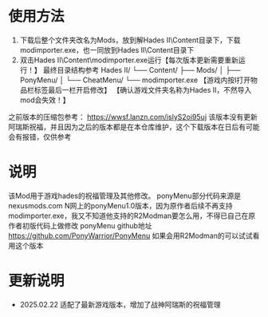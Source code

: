 # 使用方法
1. 下载后整个文件夹改名为Mods，放到解Hades II\Content目录下，下载modimporter.exe，也一同放到Hades II\Content目录下
2. 双击Hades II\Content\modimporter.exe运行【每次版本更新需要重新运行！】
最终目录结构参考
Hades II/
└── Content/
    ├── Mods/
    │   ├── PonyMenu/
    │   └── CheatMenu/
    └── modimporter.exe
【游戏内按I打开物品栏标签最后一栏开启修改】
【确认游戏文件夹名称为Hades II，不然导入mod会失效！】

之前版本的压缩包参考： https://wwsf.lanzn.com/islyS2oi95uj
该版本没有更新阿瑞斯祝福，并且因为之后的版本都是在本仓库维护，这个下载版本在日后有可能会有报错，仅供参考

# 说明
该Mod用于游戏hades的祝福管理及其他修改。
ponyMenu部分代码来源是 nexusmods.com N网上的ponyMenu1.0版本，因为原作者后续不再支持modimporter.exe，我又不知道他支持的R2Modman要怎么用，不得已自己在原作者初版代码上做修改
ponyMenu github地址 https://github.com/PonyWarrior/PonyMenu 如果会用R2Modman的可以试试看用这个版本

# 更新说明
- 2025.02.22 适配了最新游戏版本，增加了战神阿瑞斯的祝福管理 

